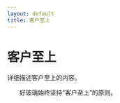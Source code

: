 ```yaml
---
layout: default
title: 客户至上
---
```


<div class="container mt-5">
  <div class="row">
      <div class="col-12">
          <h1 class="text-primary text-center">客户至上</h1>
          <p class="lead text-center">详细描述客户至上的内容。</p>
          <p style="text-align: left; text-indent: 2em;">好玻璃始终坚持“客户至上”的原则。</p>
      </div>
  </div>
</div>

